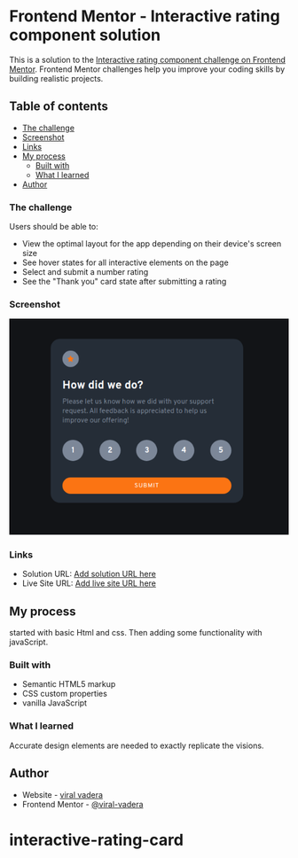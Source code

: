 # Frontend Mentor - Interactive rating component solution

This is a solution to the [Interactive rating component challenge on Frontend Mentor](https://www.frontendmentor.io/challenges/interactive-rating-component-koxpeBUmI). Frontend Mentor challenges help you improve your coding skills by building realistic projects.

## Table of contents

- [The challenge](#the-challenge)
- [Screenshot](#screenshot)
- [Links](#links)
- [My process](#my-process)
  - [Built with](#built-with)
  - [What I learned](#what-i-learned)
- [Author](#author)

### The challenge

Users should be able to:

- View the optimal layout for the app depending on their device's screen size
- See hover states for all interactive elements on the page
- Select and submit a number rating
- See the "Thank you" card state after submitting a rating

### Screenshot

![](images/Screenshot%20from%202023-07-29%2023-55-59.png)

### Links

- Solution URL: [Add solution URL here](https://your-solution-url.com)
- Live Site URL: [Add live site URL here](https://your-live-site-url.com)

## My process

started with basic Html and css. Then adding some functionality with javaScript.

### Built with

- Semantic HTML5 markup
- CSS custom properties
- vanilla JavaScript

### What I learned

Accurate design elements are needed to exactly replicate the visions.

## Author

- Website - [viral vadera](https://github.com/viral-vadera)
- Frontend Mentor - [@viral-vadera](https://www.frontendmentor.io/profile/viral-vadera)



# interactive-rating-card
